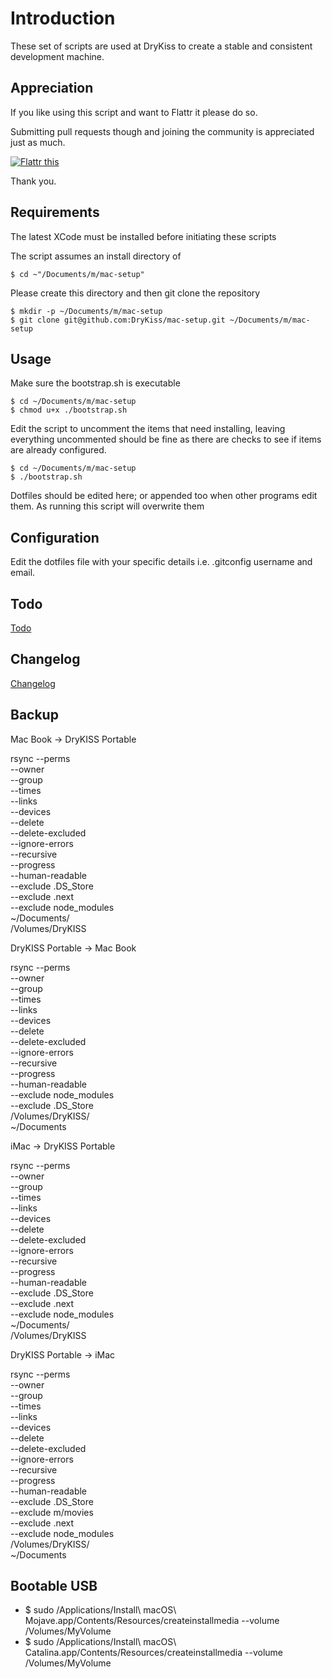 # Introduction

These set of scripts are used at DryKiss to create a stable and consistent
development machine.

## Appreciation

If you like using this script and want to Flattr it please do so.

Submitting pull requests though and joining the community is appreciated just as much.

[![Flattr this][2]][1]

[1]: https://flattr.com/submit/auto?user_id=drykiss&url=https://github.com/DryKiss/mac-setup&title=Mac+OSX+Development+Scripts&language=English&tags=github,bash,mac,osx,development&category=software
[2]: http://api.flattr.com/button/flattr-badge-large.png

Thank you.

## Requirements

The latest XCode must be installed before initiating these scripts

The script assumes an install directory of

    $ cd ~"/Documents/m/mac-setup"

Please create this directory and then git clone the repository

    $ mkdir -p ~/Documents/m/mac-setup
    $ git clone git@github.com:DryKiss/mac-setup.git ~/Documents/m/mac-setup

## Usage

Make sure the bootstrap.sh is executable

    $ cd ~/Documents/m/mac-setup
    $ chmod u+x ./bootstrap.sh

Edit the script to uncomment the items that need installing, leaving everything
uncommented should be fine as there are checks to see if items are already configured.

    $ cd ~/Documents/m/mac-setup
    $ ./bootstrap.sh

Dotfiles should be edited here; or appended too when other programs edit them.
As running this script will overwrite them

## Configuration

Edit the dotfiles file with your specific details i.e. .gitconfig username and email.

## Todo

[Todo](TODO.md)

## Changelog

[Changelog](CHANGELOG.md)

## Backup

Mac Book -> DryKISS Portable

rsync --perms \
 --owner \
 --group \
 --times \
 --links \
 --devices \
 --delete \
 --delete-excluded \
 --ignore-errors \
 --recursive \
 --progress \
 --human-readable \
 --exclude .DS_Store \
 --exclude .next \
 --exclude node_modules \
 ~/Documents/ \
 /Volumes/DryKISS

DryKISS Portable -> Mac Book

rsync --perms \
 --owner \
 --group \
 --times \
 --links \
 --devices \
 --delete \
 --delete-excluded \
 --ignore-errors \
 --recursive \
 --progress \
 --human-readable \
 --exclude node_modules \
 --exclude .DS_Store \
 /Volumes/DryKISS/ \
 ~/Documents

iMac -> DryKISS Portable

rsync --perms \
 --owner \
 --group \
 --times \
 --links \
 --devices \
 --delete \
 --delete-excluded \
 --ignore-errors \
 --recursive \
 --progress \
 --human-readable \
 --exclude .DS_Store \
 --exclude .next \
 --exclude node_modules \
 ~/Documents/ \
 /Volumes/DryKISS

DryKISS Portable -> iMac

rsync --perms \
 --owner \
 --group \
 --times \
 --links \
 --devices \
 --delete \
 --delete-excluded \
 --ignore-errors \
 --recursive \
 --progress \
 --human-readable \
 --exclude .DS_Store \
 --exclude m/movies \
 --exclude .next \
 --exclude node_modules \
/Volumes/DryKISS/ \
~/Documents

## Bootable USB

- \$ sudo /Applications/Install\ macOS\ Mojave.app/Contents/Resources/createinstallmedia --volume /Volumes/MyVolume
- \$ sudo /Applications/Install\ macOS\ Catalina.app/Contents/Resources/createinstallmedia --volume /Volumes/MyVolume
